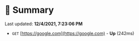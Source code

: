 # 📖 Summary
Last updated: **12/4/2021, 7:23:06 PM**

- `GET` [https://google.com](https://google.com) - **Up** (242ms)
